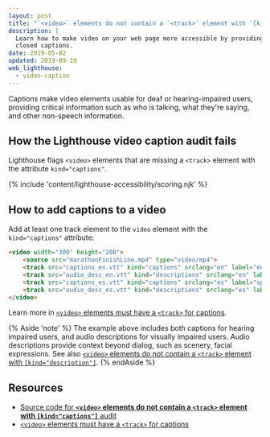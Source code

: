 ```yaml
---
layout: post
title: "`<video>` elements do not contain a `<track>` element with `[kind=\"captions\"]`"
description: |
  Learn how to make video on your web page more accessible by providing
  closed captions.
date: 2019-05-02
updated: 2019-09-19
web_lighthouse:
  - video-caption
---
```


Captions make video elements usable for deaf or hearing-impaired users,
providing critical information such as who is talking, what they're saying,
and other non-speech information.

## How the Lighthouse video caption audit fails

Lighthouse flags `<video>` elements that are missing a `<track>` element
with the attribute `kind="captions"`.

<!--
***Todo*** I tried very hard to get this audit to fail.
But no matter what, it seems to pass,
even with all sorts of crazy errors.
See glitch: [meggin-accessibility-assets](https://glitch.com/edit/#!/meggin-accessibiity-assets-1).
Also worth mentioning that I ran accessibility audit
against the convert gifs to video codelab,
and the audit doesn't fail either.
We don't have the track info in the codelab,
which seems problematic as well.

<figure class="w-figure">
  <img class="w-screenshot" src="" alt="Lighthouse audit showing video element missing captions">
</figure>
-->

{% include 'content/lighthouse-accessibility/scoring.njk' %}

## How to add captions to a video

Add at least one track element to the `video` element
with the `kind="captions"` attribute:

```html
<video width="300" height="200">
    <source src="marathonFinishLine.mp4" type="video/mp4">
    <track src="captions_en.vtt" kind="captions" srclang="en" label="english_captions">
    <track src="audio_desc_en.vtt" kind="descriptions" srclang="en" label="english_description">
    <track src="captions_es.vtt" kind="captions" srclang="es" label="spanish_captions">
    <track src="audio_desc_es.vtt" kind="descriptions" srclang="es" label="spanish_description">
</video>
```

Learn more in
[`<video>` elements must have a `<track>` for captions](https://dequeuniversity.com/rules/axe/3.3/video-caption).

{% Aside 'note' %}
The example above includes both captions for hearing impaired users,
and audio descriptions for visually impaired users.
Audio descriptions provide context beyond dialog, such as scenery, facial expressions.
See also [`<video>` elements do not contain a `<track>` element with `[kind="description"]`](/video-description).
{% endAside %}

## Resources

- [Source code for **`<video>` elements do not contain a `<track>` element with `[kind="captions"]`** audit](https://github.com/GoogleChrome/lighthouse/blob/master/lighthouse-core/audits/accessibility/video-caption.js)
- [`<video>` elements must have a `<track>` for captions](https://dequeuniversity.com/rules/axe/3.3/video-caption)

